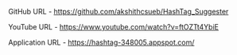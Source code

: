 GitHub URL - https://github.com/akshithcsueb/HashTag_Suggester

YouTube URL - https://www.youtube.com/watch?v=ftOZTt4YbiE

Application URL - https://hashtag-348005.appspot.com/
